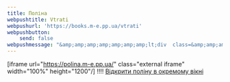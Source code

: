 ```yaml
---
title: Поліна
webpushtitle: Vtrati
webpushurl: 'https://books.m-e.pp.ua/vtrati'
webpushbutton:
    send: false
webpushmessage: "&amp;amp;amp;amp;amp;amp;amp;lt;div  class=&amp;amp;amp;amp;amp;amp;amp;quot;&amp;amp;amp;amp;amp;amp;amp;quot;&amp;amp;amp;amp;amp;amp;amp;gt;\n  &amp;amp;amp;amp;amp;amp;amp;lt;iframe src=&amp;amp;amp;amp;amp;amp;amp;quot;https://app.m-e.pp.ua/tickets&amp;amp;amp;amp;amp;amp;amp;quot; width=&amp;amp;amp;amp;amp;amp;amp;quot;640&amp;amp;amp;amp;amp;amp;amp;quot; height=&amp;amp;amp;amp;amp;amp;amp;quot;480&amp;amp;amp;amp;amp;amp;amp;quot;&amp;amp;amp;amp;amp;amp;amp;gt;&amp;amp;amp;amp;amp;amp;amp;lt;/iframe&amp;amp;amp;amp;amp;amp;amp;gt;\n&amp;amp;amp;amp;amp;amp;amp;lt;/div&amp;amp;amp;amp;amp;amp;amp;gt;"
---
```


[iframe url="https://polina.m-e.pp.ua/" class="external iframe" width="100%" height="1200"/]
!!!! [Відкрити поліну в окремому вікні](https://polina.m-e.pp.ua/)